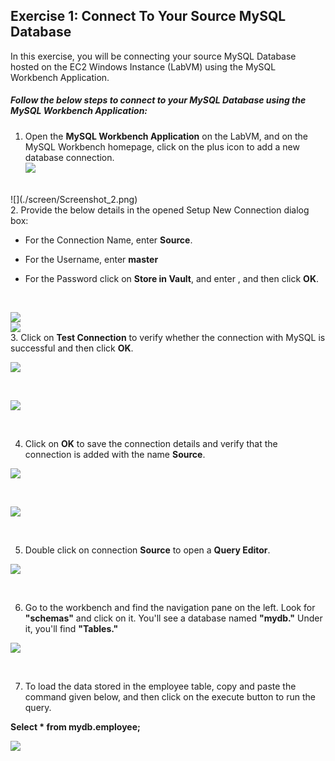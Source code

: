 ## Exercise 1: Connect To Your Source MySQL Database
In this exercise, you will be connecting your source MySQL Database hosted on the EC2 Windows Instance (LabVM) using the MySQL Workbench Application.

#####  Follow the below steps to connect to your MySQL Database using the MySQL Workbench Application:

1. Open the **MySQL Workbench Application** on the LabVM, and on the MySQL Workbench homepage, click on the plus icon to add a new database connection.<br>
![](./screen/Screenshot_16.png)
<br>
![](./screen/Screenshot_2.png)
<br>
2. Provide the below details in the opened Setup New Connection dialog box:

- For the Connection Name, enter **Source**.

- For the Username, enter **master**

- For the Password click on **Store in Vault**, and enter , and then click **OK**.

<br>

![](./screen/Screenshot_3.png)
<br>
![](./screen/Screenshot_4.png)
<br>
3. Click on **Test Connection** to verify whether the connection with MySQL is successful and then click **OK**.

![](./screen/Screenshot_5.png)

<br>

![](./screen/Screenshot_6.png)

<br>

4. Click on **OK** to save the connection details and verify that the connection is added with the name **Source**.

![](./screen/Screenshot_7.png)

<br>

![](./screen/Screenshot_8.png)

<br>

5. Double click on connection **Source** to open a **Query Editor**.

![](./screen/Screenshot_10.png)

<br>

6. Go to the workbench and find the navigation pane on the left. Look for **"schemas"** and click on it. You'll see a database named **"mydb."** Under it, you'll find **"Tables."**

![](./screen/Screenshot_11.png)

<br>

7. To load the data stored in the employee table, copy and paste the command given below, and then click on the execute button to run the query.

**Select * from mydb.employee;**

![](./screen/Screenshot_12.png)

<br>

